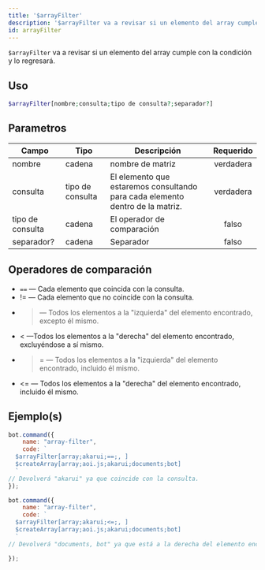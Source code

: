 ```yaml
---
title: '$arrayFilter'
description: '$arrayFilter va a revisar si un elemento del array cumple con la condición y lo regresará.'
id: arrayFilter
---
```


`$arrayFilter` va a revisar si un elemento del array cumple con la condición y lo regresará.

## Uso

```php
$arrayFilter[nombre;consulta;tipo de consulta?;separador?]
```

## Parametros

| Campo            | Tipo             | Descripción                                                                   | Requerido |
| ---------------- | ---------------- | ----------------------------------------------------------------------------- |:---------:|
| nombre           | cadena           | nombre de matriz                                                              | verdadera |
| consulta         | tipo de consulta | El elemento que estaremos consultando para cada elemento dentro de la matriz. | verdadera |
| tipo de consulta | cadena           | El operador de comparación                                                    |   falso   |
| separador?       | cadena           | Separador                                                                     |   falso   |

## Operadores de comparación

* `==` — Cada elemento que coincida con la consulta.
* != — Cada elemento que no coincide con la consulta.
* > — Todos los elementos a la "izquierda" del elemento encontrado, excepto él mismo.
* < —Todos los elementos a la "derecha" del elemento encontrado, excluyéndose a sí mismo.
* >= — Todos los elementos a la "izquierda" del elemento encontrado, incluido él mismo.
* <= — Todos los elementos a la "derecha" del elemento encontrado, incluido él mismo.

## Ejemplo(s)

```javascript
bot.command({
    name: "array-filter",
    code: `
  $arrayFilter[array;akarui;==;, ]
  $createArray[array;aoi.js;akarui;documents;bot]
  `
// Devolverá "akarui" ya que coincide con la consulta.
});
```

```javascript
bot.command({
    name: "array-filter",
    code: `
  $arrayFilter[array;akarui;<=;, ]
  $createArray[array;aoi.js;akarui;documents;bot]
  `
// Devolverá "documents, bot" ya que está a la derecha del elemento encontrado.

});
```